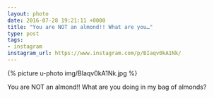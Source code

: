 ```yaml
---
layout: photo
date: 2016-07-28 19:21:11 +0000
title: "You are NOT an almond!! What are you…"
type: post
tags:
- instagram
instagram_url: https://www.instagram.com/p/BIaqv0kA1Nk/
---
```


{% picture u-photo img/BIaqv0kA1Nk.jpg %}

You are NOT an almond!! What are you doing in my bag of almonds?
